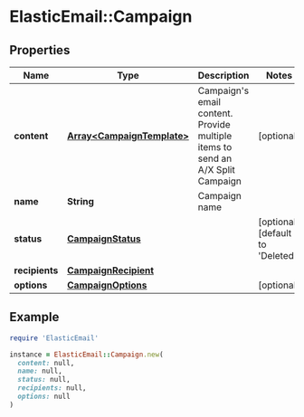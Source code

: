# ElasticEmail::Campaign

## Properties

| Name | Type | Description | Notes |
| ---- | ---- | ----------- | ----- |
| **content** | [**Array&lt;CampaignTemplate&gt;**](CampaignTemplate.md) | Campaign&#39;s email content. Provide multiple items to send an A/X Split Campaign | [optional] |
| **name** | **String** | Campaign name |  |
| **status** | [**CampaignStatus**](CampaignStatus.md) |  | [optional][default to &#39;Deleted&#39;] |
| **recipients** | [**CampaignRecipient**](CampaignRecipient.md) |  |  |
| **options** | [**CampaignOptions**](CampaignOptions.md) |  | [optional] |

## Example

```ruby
require 'ElasticEmail'

instance = ElasticEmail::Campaign.new(
  content: null,
  name: null,
  status: null,
  recipients: null,
  options: null
)
```

